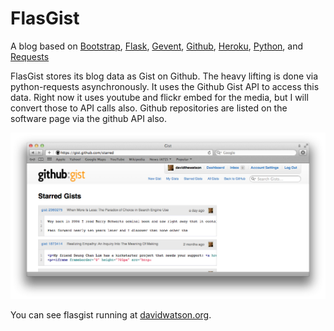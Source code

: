 # FlasGist

A blog based on <a href="http://twitter.github.com/bootstrap/">Bootstrap</a>, <a href="http://flask.pocoo.org/">Flask</a>, <a href="http://www.gevent.org/">Gevent</a>, <a href="https://github.com/">Github</a>, <a href="http://www.heroku.com/">Heroku</a>, <a href="http://python.org/">Python</a>, and <a href="http://docs.python-requests.org/en/latest/index.html">Requests</a>

FlasGist stores its blog data as Gist on Github. The heavy lifting is done via python-requests asynchronously. It uses the Github Gist API to access this data. Right now it uses youtube and flickr embed for the media, but I will convert those to API calls also. Github repositories are listed on the software page via the github API also.

![Github List of Starred Gists](https://github.com/davidthewatson/flasgist/raw/master/screenshots/github-listofstarredgists.png)

You can see flasgist running at <a href="http://davidwatson.org/">davidwatson.org</a>.

